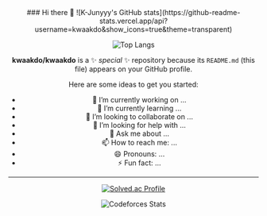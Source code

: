 <div align="center">
### Hi there 👋
![K-Junyyy's GitHub stats](https://github-readme-stats.vercel.app/api?username=kwaakdo&show_icons=true&theme=transparent)

![Top Langs](https://github-readme-stats.vercel.app/api/top-langs/?username=kwaakdo&layout=compact)


**kwaakdo/kwaakdo** is a ✨ _special_ ✨ repository because its `README.md` (this file) appears on your GitHub profile.

Here are some ideas to get you started:

- 🔭 I’m currently working on ...
- 🌱 I’m currently learning ...
- 👯 I’m looking to collaborate on ...
- 🤔 I’m looking for help with ...
- 💬 Ask me about ...
- 📫 How to reach me: ...
- 😄 Pronouns: ...
- ⚡ Fun fact: ...

---
[![Solved.ac Profile](http://mazassumnida.wtf/api/generate_badge?boj=xoxown)](https://solved.ac/xoxown)


![Codeforces Stats](https://codeforces-readme-stats.vercel.app/api/card?username=babodohyun)

</div>
